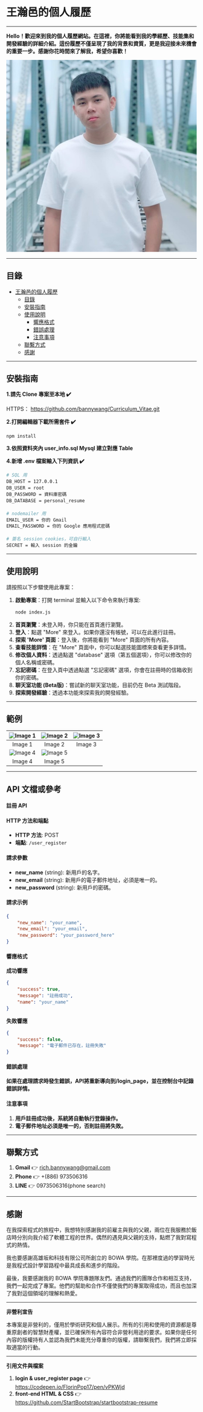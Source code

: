 # 王瀚邑的個人履歷

---

**Hello！歡迎來到我的個人履歷網站。在這裡，你將能看到我的學經歷、技能集和開發經驗的詳細介紹。這份履歷不僅呈現了我的背景和資質，更是我迎接未來機會的重要一步。感謝你花時間來了解我，希望你喜歡！**

![王瀚邑的照片或相關圖片](./assets/img/banny.jpg)

---

## 目錄

- [王瀚邑的個人履歷](#王瀚邑的個人履歷)
  - [目錄](#目錄)
  - [安裝指南](#安裝指南)
  - [使用說明](#使用說明)
      - [響應格式](#響應格式)
      - [錯誤處理](#錯誤處理)
      - [注意事項](#注意事項)
  - [聯繫方式](#聯繫方式)
  - [感謝](#感謝)
---

## 安裝指南

**1.請先 Clone 專案至本地 ✔️**

HTTPS：
https://github.com/bannywang/Curriculum_Vitae.git

**2.打開編輯器下載所需套件 ✔️**

```npm install```

**3.依照資料夾內 user_info.sql  Mysql 建立對應 Table**

**4.新增 .env 檔案輸入下列資訊 ✔️**

``` sh 
# SQL 用
DB_HOST = 127.0.0.1
DB_USER = root
DB_PASSWORD = 資料庫密碼
DB_DATABASE = personal_resume

# nodemailer 用
EMAIL_USER = 你的 Gmail
EMAIL_PASSWORD = 你的 Google 應用程式密碼

# 簽名 session cookies，可自行輸入
SECRET = 輸入 session 的金鑰
```

---

## 使用說明

請按照以下步驟使用此專案：

1. **啟動專案**：打開 terminal 並輸入以下命令來執行專案:
   ```sh
   node index.js
2. **首頁瀏覽**：未登入時，你只能在首頁進行瀏覽。
3. **登入**：點選 "More" 來登入。如果你還沒有帳號，可以在此進行註冊。
4. **探索 'More' 頁面**：登入後，你將能看到 "More" 頁面的所有內容。
5. **查看技能詳情**：在 "More" 頁面中，你可以點選技能圖標來查看更多詳情。
6. **修改個人資料**：透過點選 "database" 選項（第五個選項），你可以修改你的個人名稱或密碼。
7. **忘記密碼**：在登入頁中透過點選 "忘記密碼" 選項，你會在註冊時的信箱收到你的密碼。
8. **聊天室功能 (Beta版)**：嘗試新的聊天室功能，目前仍在 Beta 測試階段。
9. **探索開發經驗**：透過本功能來探索我的開發經驗。

---

## 範例

| ![Image 1](./assets/product_example/img%20(1).jpg) | ![Image 2](./assets/product_example/img%20(2).jpg) | ![Image 3](./assets/product_example/img%20(3).jpg) |
|:-------------------------------------------------:|:-------------------------------------------------:|:-------------------------------------------------:|
|                       Image 1                      |                       Image 2                      |                       Image 3                      |
| ![Image 4](./assets/product_example/img%20(4).jpg) | ![Image 5](./assets/product_example/img%20(5).jpg) |                                                  |
|                       Image 4                      |                       Image 5                      |                                                  |


---

## API 文檔或參考

#### 註冊 API

#### HTTP 方法和端點
- **HTTP 方法**: POST
- **端點**: `/user_register`

#### 請求參數
- **new_name** (string): 新用戶的名字。
- **new_email** (string): 新用戶的電子郵件地址，必須是唯一的。
- **new_password** (string): 新用戶的密碼。

#### 請求示例
```json
{
    "new_name": "your_name",
    "new_email": "your_email",
    "new_password": "your_password_here"
}
```
#### 響應格式
**成功響應**
```json
{
    "success": true,
    "message": "註冊成功",
    "name": "your_name"
}
```
**失敗響應**
```json
{
    "success": false,
    "message": "電子郵件已存在，註冊失敗"
}
```
#### 錯誤處理
**如果在處理請求時發生錯誤，API將重新導向到/login_page，並在控制台中記錄錯誤詳情。**

#### 注意事項
1. **用戶註冊成功後，系統將自動執行登錄操作。**
2. **電子郵件地址必須是唯一的，否則註冊將失敗。**


---
## 聯繫方式

1. **Gmail** 👉 rich.bannywang@gmail.com
2. **Phone** 👉 +(886) 973506316
3. **LINE** 👉 0973506316(phone search)

---

## 感謝

在我探索程式的旅程中，我想特別感謝我的前雇主與我的父親，兩位在我服務於飯店時分別向我介紹了軟體工程的世界。偶然的遇見與父親的支持，點燃了我對寫程式的熱情。

我也要感謝高雄坂和科技有限公司所創立的 BOWA 學院。在那裡度過的學習時光是我程式設計學習路程中最具成長和進步的階段。

最後，我要感謝我的 BOWA 學院專題隊友們。通過我們的團隊合作和相互支持，我們一起完成了專案。他們的幫助和合作不僅使我們的專案取得成功，而且也加深了我對這個領域的理解和熱愛。

---

**非營利宣告**

本專案是非營利的，僅用於學術研究和個人展示。所有的引用和使用的資源都是尊重原創者的智慧財產權，並已確保所有內容符合非營利用途的要求。如果你是任何內容的版權持有人並認為我們未能充分尊重你的版權，請聯繫我們，我們將立即採取適當的行動。

---

**引用文件與檔案**

1. **login & user_register page** 👉 https://codepen.io/FlorinPop17/pen/vPKWjd
2. **front-end HTML & CSS** 👉 https://github.com/StartBootstrap/startbootstrap-resume

